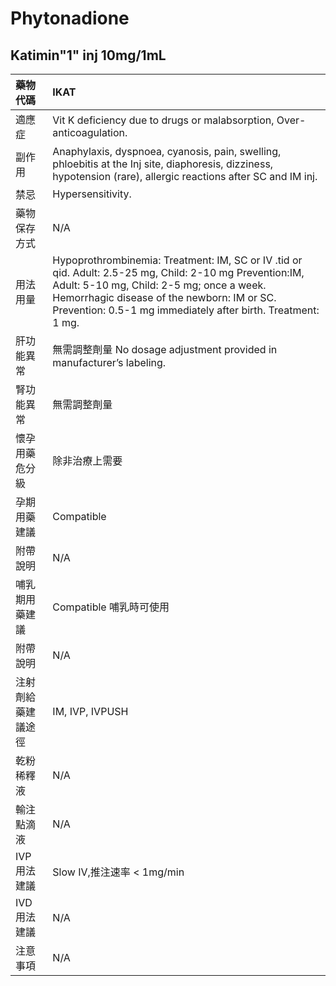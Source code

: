 # Phytonadione

## Katimin"1" inj 10mg/1mL

| 藥物代碼           | IKAT                                                                                                                                                                                                                                                                     |
|:-------------------|:-------------------------------------------------------------------------------------------------------------------------------------------------------------------------------------------------------------------------------------------------------------------------|
| 適應症             | Vit K deficiency due to drugs or malabsorption, Over-anticoagulation.                                                                                                                                                                                                    |
| 副作用             | Anaphylaxis, dyspnoea, cyanosis, pain, swelling, phloebitis at the Inj site, diaphoresis, dizziness, hypotension (rare), allergic reactions after SC and IM inj.                                                                                                         |
| 禁忌               | Hypersensitivity.                                                                                                                                                                                                                                                        |
| 藥物保存方式       | N/A                                                                                                                                                                                                                                                                      |
| 用法用量           | Hypoprothrombinemia:  Treatment: IM, SC or IV .tid or qid.  Adult: 2.5-25 mg, Child: 2-10 mg  Prevention:IM, Adult: 5-10 mg, Child: 2-5 mg; once a week.  Hemorrhagic disease of the newborn: IM or SC.  Prevention: 0.5-1 mg immediately after birth.  Treatment: 1 mg. |
| 肝功能異常         | 無需調整劑量  No dosage adjustment provided in manufacturer’s labeling.                                                                                                                                                                                                  |
| 腎功能異常         | 無需調整劑量                                                                                                                                                                                                                                                             |
| 懷孕用藥危分級     | 除非治療上需要                                                                                                                                                                                                                                                           |
| 孕期用藥建議       | Compatible                                                                                                                                                                                                                                                               |
| 附帶說明           | N/A                                                                                                                                                                                                                                                                      |
| 哺乳期用藥建議     | Compatible 哺乳時可使用                                                                                                                                                                                                                                                  |
| 附帶說明           | N/A                                                                                                                                                                                                                                                                      |
| 注射劑給藥建議途徑 | IM, IVP, IVPUSH                                                                                                                                                                                                                                                          |
| 乾粉稀釋液         | N/A                                                                                                                                                                                                                                                                      |
| 輸注點滴液         | N/A                                                                                                                                                                                                                                                                      |
| IVP 用法建議       | Slow IV,推注速率 < 1mg/min                                                                                                                                                                                                                                               |
| IVD 用法建議       | N/A                                                                                                                                                                                                                                                                      |
| 注意事項           | N/A                                                                                                                                                                                                                                                                      |

